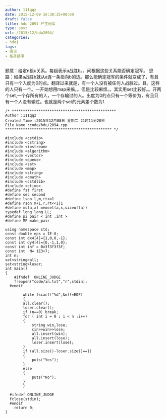 ```yaml
---
author: 111qqz
date: 2015-12-09 10:38:35+00:00
draft: false
title: hdu 2094 产生冠军
type: post
url: /2015/12/hdu2094/
categories:
- hdoj
tags:
- 图论
- 拓扑排序
---
```


题意：给定n组u关系。每组表示a战胜b。。问根据这些关系能否确定冠军。
思路：如果a战胜b就从a连一条指向b的边。那么能确定冠军的条件就变成了，有且只有一个入度为0的点。翻译过来就是，有一个人没有被任何人战胜过。且，这样的人只有一个。一开始想用map来搞。。但是比较麻烦。。其实用set比较好。。开两个set,一个存所有的人，一个存输过的人。出度为0的点只有一个等价为，有且只有一个人没有输过。也就是两个set的元素差个数为1.

 

    
    /* ***********************************************
    Author :111qqz
    Created Time :2015年12月08日 星期二 21时11分20秒
    File Name :code/hdu/2094.cpp
    ************************************************ */
    
    #include <cstdio>
    #include <cstring>
    #include <iostream>
    #include <algorithm>
    #include <vector>
    #include <queue>
    #include <set>
    #include <map>
    #include <string>
    #include <cmath>
    #include <cstdlib>
    #include <ctime>
    #define fst first
    #define sec second
    #define lson l,m,rt<<1
    #define rson m+1,r,rt<<1|1
    #define ms(a,x) memset(a,x,sizeof(a))
    typedef long long LL;
    #define pi pair < int ,int >
    #define MP make_pair
    
    using namespace std;
    const double eps = 1E-8;
    const int dx4[4]={1,0,0,-1};
    const int dy4[4]={0,-1,1,0};
    const int inf = 0x3f3f3f3f;
    const int  N= 1E3+7;
    int n;
    set<string>all;
    set<string>loser;
    int main()
    {
    	#ifndef  ONLINE_JUDGE 
    	freopen("code/in.txt","r",stdin);
      #endif
    	
    	    while (scanf("%d",&n)!=EOF)
    	    {
    		all.clear();
    		loser.clear();
    		if (n==0) break;
    		for ( int i = 0 ; i < n ;i++)
    		{
    		    string win,lose;
    		    cin>>win>>lose;
    		    all.insert(win);
    		    all.insert(lose);
    		    loser.insert(lose);
    		}
    		if (all.size()-loser.size()==1)
    		{
    		    puts("Yes");
    		}
    		else
    		{
    		    puts("No");
    		}
    	    }
    
      #ifndef ONLINE_JUDGE  
      fclose(stdin);
      #endif
        return 0;
    }
    



